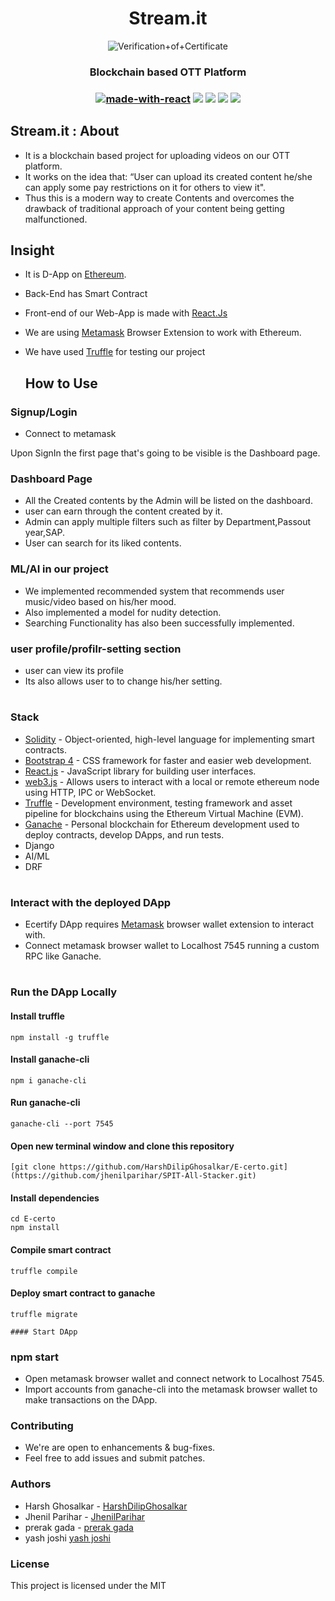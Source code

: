 
<h1 align="center"> Stream.it </h1>

 <p align="center">
<img src="https://readme-typing-svg.herokuapp.com?font=monospace&color=92B6FE&size=25&vCenter=true&lines=Issuance+of+Certificate;Appliance+of+Certificate"alt="Verification+of+Certificate">
</p>
</p>
<h3 align="center"> Blockchain based OTT Platform<h3>

<div align="center">
  
 
  [![made-with-react](https://img.shields.io/badge/React-16.8.4-brightgreen.svg?style=for-the-badge)](https://github.com/facebook/create-react-app)
   [![](https://img.shields.io/badge/-Ethereum-lightgrey.svg?style=for-the-badge)](https://www.ethereum.org/)
    ![](https://img.shields.io/badge/Smart%20-Contract-lightgrey.svg?style=for-the-badge)
 ![](https://img.shields.io/github/forks/HarshDilipGhosalkar/E-certo.svg?style=for-the-badge) 
  ![](https://img.shields.io/github/stars/HarshDilipGhosalkar/E-certo.svg?style=for-the-badge) 

 </div>
  
  ## Stream.it : About
- It is a blockchain based project for uploading videos on our OTT platform. 
- It works on the idea that: “User can upload its created content he/she can apply some pay restrictions on it for others to view it". 
- Thus this is a modern way to create Contents and overcomes the drawback of traditional approach of your content being getting malfunctioned.

  
## Insight
- It is D-App on [Ethereum](https://www.ethereum.org/).
- Back-End has Smart Contract 
- Front-end of our Web-App is made with [React.Js](https://github.com/facebook/create-react-app)   

- We are using [Metamask](https://metamask.io/) Browser Extension to work with Ethereum.
- We have used [Truffle](https://www.trufflesuite.com/) for testing our project
  
  
  
  ## How to Use

### Signup/Login
- Connect to metamask
  <p align="center">
 
</p>
  
  
 Upon SignIn the first page that's going to be visible is the Dashboard page.
 ### Dashboard Page
- All the Created contents by the Admin will be listed on the dashboard.
- user can earn through the content created by it.
- Admin can apply multiple filters such as filter by Department,Passout year,SAP.
- User can search for its liked contents.
 <p align="center">
 
</p>  
 
  ### ML/AI in our project
- We implemented recommended system that recommends user music/video based on his/her mood.
- Also implemented a model for nudity detection.
- Searching Functionality has also been successfully implemented.
 
 


 ### user profile/profilr-setting section
- user can view its profile 
- Its also allows user to to change his/her setting.
  
 
#
### Stack
- [Solidity](https://docs.soliditylang.org/en/v0.7.6/) - Object-oriented, high-level language for implementing smart contracts.
- [Bootstrap 4](https://getbootstrap.com/) - CSS framework for faster and easier web development.
- [React.js](https://reactjs.org/) - JavaScript library for building user interfaces.
- [web3.js](https://web3js.readthedocs.io/en/v1.3.4/) - Allows users to interact with a local or remote ethereum node using HTTP, IPC or WebSocket.
- [Truffle](https://www.trufflesuite.com/truffle) - Development environment, testing framework and asset pipeline for blockchains using the Ethereum Virtual Machine (EVM).
- [Ganache](https://www.trufflesuite.com/ganache) - Personal blockchain for Ethereum development used to deploy contracts, develop DApps, and run tests.
- Django
- AI/ML
- DRF
#
### Interact with the deployed DApp
- Ecertify DApp requires [Metamask](https://metamask.io/) browser wallet extension to interact with.
- Connect metamask browser wallet to Localhost 7545 running a custom RPC like Ganache.

#
### Run the DApp Locally
#### Install truffle
```
npm install -g truffle
```
#### Install ganache-cli
```
npm i ganache-cli
```
#### Run ganache-cli
```
ganache-cli --port 7545
```
#### Open new terminal window and clone this repository
```
[git clone https://github.com/HarshDilipGhosalkar/E-certo.git](https://github.com/jhenilparihar/SPIT-All-Stacker.git)
```
#### Install dependencies
```
cd E-certo
npm install
```
#### Compile smart contract
```
truffle compile
```
#### Deploy smart contract to ganache
```
truffle migrate
```
```
#### Start DApp
```
### npm start

- Open metamask browser wallet and connect network to Localhost 7545.
- Import accounts from ganache-cli into the metamask browser wallet to make transactions on the DApp.
  
### Contributing
- We're are open to enhancements & bug-fixes.
- Feel free to add issues and submit patches.
### Authors
- Harsh Ghosalkar - [HarshDilipGhosalkar](https://github.com/HarshDilipGhosalkar)
- Jhenil Parihar - [JhenilParihar](https://github.com/jhenilparihar)
- prerak gada - [prerak gada](https://github.com/jhenilparihar)
- yash joshi [yash joshi](https://github.com/jhenilparihar)
### License
This project is licensed under the MIT

